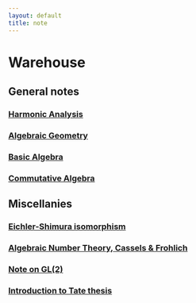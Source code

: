 ```yaml
---
layout: default
title: note
---
```


# Warehouse

## General notes

### [Harmonic Analysis](/note_files/harmonic_analysis.pdf)

### [Algebraic Geometry](/note_files/algebraic_geometry.pdf)

### [Basic Algebra](/note_files/Algebra_Note.pdf)

### [Commutative Algebra](/note_files/Commutative_Algebras.pdf)

## Miscellanies

### [Eichler-Shimura isomorphism](/note_files/Note_on_Eichler_Shimura_isomorphism.pdf)

### [Algebraic Number Theory, Cassels & Frohlich](/note_files/algebraic_number_theory.pdf)

### [Note on GL(2)](/note_files/note_on_GL(2).pdf)

### [Introduction to Tate thesis](/note_files/Introduction_to_Tate_thesis.pdf)

